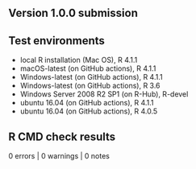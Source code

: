 ## Version 1.0.0 submission

## Test environments

* local R installation (Mac OS), R 4.1.1
* macOS-latest (on GitHub actions), R 4.1.1
* Windows-latest (on GitHub actions), R 4.1.1
* Windows-latest (on GitHub actions), R 3.6
* Windows Server 2008 R2 SP1 (on R-Hub), R-devel
* ubuntu 16.04 (on GitHub actions), R 4.1.1
* ubuntu 16.04 (on GitHub actions), R 4.0.5

## R CMD check results

0 errors | 0 warnings | 0 notes
